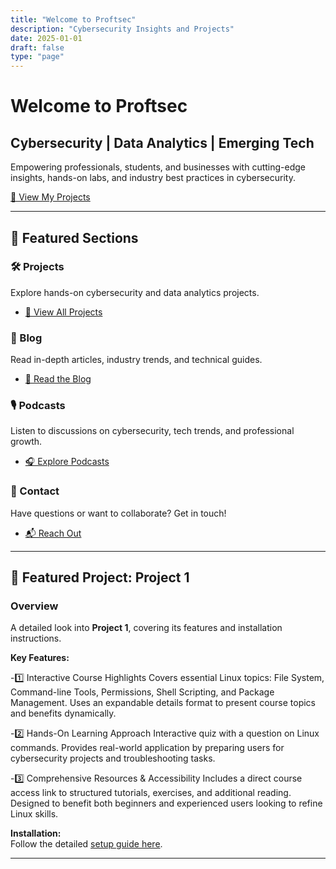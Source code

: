 ```yaml
---
title: "Welcome to Proftsec"
description: "Cybersecurity Insights and Projects"
date: 2025-01-01
draft: false
type: "page"
---
```


<!-- Hero Section -->
<div class="hero">
  <h1>Welcome to Proftsec</h1>
  <h2>Cybersecurity | Data Analytics | Emerging Tech</h2>
  <p>Empowering professionals, students, and businesses with cutting-edge insights, hands-on labs, and industry best practices in cybersecurity.</p>
  <div class="hero-buttons">
    <a href="/projects" class="button">📂 View My Projects</a>
    <!--<a href="/contact" class="button">📩 Contact Me</a> -->
  </div>
</div>

---

## 🔹 Featured Sections

### 🛠️ Projects
Explore hands-on cybersecurity and data analytics projects.
- [📂 View All Projects](/projects)

### 📰 Blog
Read in-depth articles, industry trends, and technical guides.
- [📝 Read the Blog](/blog)

### 🎙️ Podcasts
Listen to discussions on cybersecurity, tech trends, and professional growth.
- [🎧 Explore Podcasts](/podcasts)

### 📩 Contact
Have questions or want to collaborate? Get in touch!
- [📬 Reach Out](/contact)

---

## 🌟 Featured Project: **Project 1**
### **Overview**
A detailed look into **Project 1**, covering its features and installation instructions.

**Key Features:**

-1️⃣ Interactive Course Highlights
Covers essential Linux topics: File System, Command-line Tools, Permissions, Shell Scripting, and Package Management.
Uses an expandable details format to present course topics and benefits dynamically.

-2️⃣ Hands-On Learning Approach
Interactive quiz with a question on Linux commands.
Provides real-world application by preparing users for cybersecurity projects and troubleshooting tasks.

-3️⃣ Comprehensive Resources & Accessibility
Includes a direct course access link to structured tutorials, exercises, and additional reading.
Designed to benefit both beginners and experienced users looking to refine Linux skills.

**Installation:**  
Follow the detailed [setup guide here](/projects/).

---
